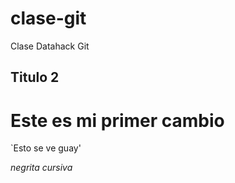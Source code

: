 # clase-git
Clase Datahack Git

## Titulo 2

# Este es mi  primer cambio

`Esto se ve guay'

*negrita*
_cursiva_


